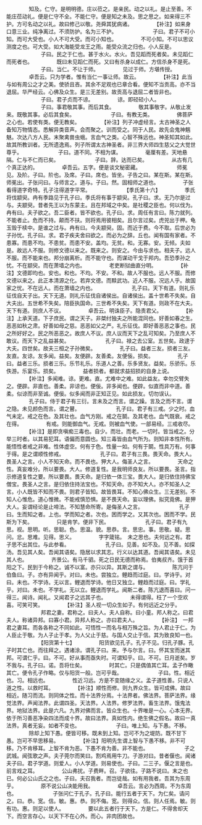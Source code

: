 <!-- { "loadSidebar": true } -->
　　
　　知及。仁守。是明明德。庄以莅之。是亲民。动之以礼。是止至善。不能庄莅动礼。便是仁守不全。不能仁守。便是知之未及。思之思之。如来得三不护。方可名动之以礼。故曰修己以敬。尧舜其犹病诸。
　　
　　【补注】如来身口意三业。纯净离过。不须防护。名为三不护。
　　
　　
　　子曰。君子不可小知。而可大受也。小人不可大受。而可小知也。
　　
　　不可小知。不可以思议测度之也。可大受。如大海能受龙王之雨。能受众流之归也。小人反是。
　　
　　
　　子曰。民之于仁也。甚于水火。水火。吾见蹈而死者矣。未见蹈仁而死者也。
　　
　　既曰未见蹈仁而死。又曰有杀身以成仁。方信杀身不是死。
　　
　　
　　子曰。当仁。不让于师。
　　
　　见过于师。方堪传授。
　　
　　卓吾云。只为学者。惟有当仁一事让师。故云。
　　
　　【补注】此当与如有周公之才之美。使骄且吝。其余不足观也已章合看。便知不当贡高。亦不当退屈。华严经云。心佛及众生。是三无差别。故贡高与退屈二者皆非也。
　　
　　
　　子曰。君子贞而不谅。
　　
　　谅。即硁硁小人。
　　
　　
　　子曰。事君敬其事。而后其食。
　　
　　敬其事敬字。从敬止发来。既敬其事。必后其食矣。
　　
　　
　　子曰。有教无类。
　　
　　佛菩萨之心也。若使有类。便无教矣。
　　
　　【补注】列子冲虚经言。太古神圣之人备知万物情态。悉解异类音声。会而聚之。训而受之。同于人民。故先会鬼神魑魅。次达八方人民。末聚禽兽虫蛾。言血气之类。心智不殊远也。神圣知其如此。故其所教训者。无所遗逸焉。列子所谓太古神圣者。非三界大师四生慈父之大觉世尊乎。
　　
　　
　　子曰。道不同。不相为谋。
　　
　　毫厘有差。天地悬隔。仁与不仁而已矣。
　　
　　
　　子曰。辞。达而已矣。
　　
　　从古有几个真正达的。
　　
　　卓吾云。五字。便是谈文秘密藏。
　　
　　
　　师冕见。及阶。子曰。阶也。及席。子曰。席也。皆坐。子告之曰。某在斯。某在斯。师冕出。子张问曰。与师言之。道与。子曰。然。固相师之道也。
　　
　　子张看得道字奇特。孔子注得道字平常。
　　
　　
　　【季氏第十六】
　　
　　季氏将伐颛臾。冉有季路见于孔子曰。季氏将有事于颛臾。孔子曰。求。无乃尔是过与。夫颛臾。昔者先王以为东蒙主。且在邦域之中矣。是社稷之臣也。何以伐为。冉有曰。夫子欲之。吾二臣者。皆不欲也。孔子曰。求。周任有言曰。陈力就列。不能者止。危而不持。颠而不扶。则将焉用彼相矣。且尔言过矣。虎兕出于柙。龟玉毁于椟中。是谁之过与。冉有曰。今夫颛臾。固。而近于费。今不取。后世必为子孙忧。孔子曰。求。君子疾夫舍曰欲之。而必为之辞。丘也。闻有国有家者。不患寡。而患不均。不患贫。而患不安。盖均。无贫。和。无寡。安。无倾。夫如是。故远人不服。则修文德以来之。既来之。则安之。今由与求也。相夫子。远人不服。而不能来也。邦分崩离析。而不能守也。而谋动干戈于邦内。吾恐季孙之忧。不在颛臾。而在萧墙之内也。
　　
　　老吏断狱曲直分明。
　　
　　【补注】文德即均也。安也。和也。不均。不安。不和。故人不服也。远人不服。而修文德以来之。此正本清源之化。若弃文德。而黩武功。近人不服。况远人乎。故国家之忧。不在远人。而在萧墙之内也。
　　
　　
　　孔子曰。天下有道。则礼乐征伐自天子出。天下无道。则礼乐征伐自诸侯出。自诸侯出。盖十世希不失矣。自大夫出。五世希不失矣。陪臣执国命。三世希不失矣。天下有道。则政不在大夫。天下有道。则庶人不议。
　　
　　卓吾云。明诛臣子。隐责君父。
　　
　　【补注】上承天道。下子庶民。谓之天子。非桀纣独夫之所能混同也。好善如春之生。恶恶如秋之肃。好善如母之慈。恶恶如父之严。礼乐征伐。即好善恶恶之事也。民之所好好之。民之所恶恶之。故庶人不议。庶人议而天下之乱可知矣。乃至庶人不敢议。而天下之乱益甚矣。
　　
　　
　　孔子曰。禄之去公室。五世矣。政逮于大夫。四世矣。故夫三桓之子孙微矣。
　　
　　孔子曰。益者三友。损者三友。友直。友谅。友多闻。益矣。友便辟。友善柔。友便佞。损矣。
　　
　　孔子曰。益者三乐。损者三乐。乐节礼乐。乐道人之善。乐多贤友。益矣。乐骄乐。乐佚游。乐宴乐。损矣。
　　
　　益者损者。都就求益招损的自身上说。
　　
　　【补注】多闻难。谅。更难。直。尤难中之难。如此益友。幸勿交臂失之。便辟。非直也。善柔。非谅也。便佞。非多闻也。便辟。似直而非中道。善柔。似谅而非至诚。便佞。似多闻而非正知正见。如此损友。切勿误认。
　　
　　孔子曰。侍于君子有三衍。言未及之而言。谓之躁。言及之而不言。谓之隐。未见颜色而言。谓之瞽。
　　
　　
　　孔子曰。君子有三戒。少之时。血气未定。戒之在色。及其壮也。血气方刚。戒之在鬬。及其老也。血气既衰。戒之在得。
　　
　　有戒。则能御血气。无戒。则被血气使。一部易经。三戒收尽。
　　
　　【补注】是即贪嗔痴三毒也。自少。而壮。而老。一切时。皆当戒之。分举三时者。以其易犯耳。语偏而意圆也。知三毒皆由血气所为。则知非本性所有。能悟性者戒之非难。性体虚空。何有于色。性量一如。何有于鬬。性具万有。何事于得。是之谓顺性修戒。
　　
　　
　　孔子曰。君子有三畏。畏天命。畏大人。畏圣人之言。小人不知天命。而不畏也。狎大人。侮圣人之言。
　　
　　天命之性。真妄难分。所以要畏。大人。修道复性。是我明师良友。所以要畏。圣言。指示修道复性之要。所以要畏。畏天命。是归依一体三宝。畏大人。是归依住持佛宝僧宝。畏圣人之言。是归依住持法宝也。不知天命。亦不知大人。亦不知圣人之言。小人既皆不知而不畏。则君子皆知。故皆畏耳。不知心佛众生。三无差别。不知人心惟危。道心惟微。不能戒慎恐惧。是不畏天命。妄以理佛。拟究竟佛。是狎大人。妄谓经论是止啼法。不知慧命所寄。是侮圣人之言。
　　
　　
　　孔子曰。生而知之者。上也。学而知之者。次也。困而学之。又其次也。困而不学。民斯为下矣。
　　
　　只是肯学。便非下民。
　　
　　
　　孔子曰。君子有九思。视。思明。听。思聪。色。思温。貌。思恭。言。思忠。事。思敬。疑。思问。忿。思难。见得。思义。
　　
　　字字箴铭。　未之思也。夫何远之有。君子思不出其位。与此参看。
　　
　　
　　孔子曰。见善。如不及。见不善。如探汤。吾见其人矣。吾闻其语矣。隐居以求其志。行义以达其道。吾闻其语矣。未见其人也。
　　
　　齐景公。有马千驷。死之日民无德而称焉。伯夷叔齐。饿于首阳之下。民到于今称之。诚不以富。亦只以异。其斯之谓与。
　　
　　陈亢问于伯鱼曰。子。亦有异闻乎。对曰。未也。尝独立。鲤趋而过庭。曰。学诗乎。对曰。未也。不学诗。无以言。鲤退而学诗。他日又独立。鲤趋而过庭。曰。学礼乎。对曰。未也。不学礼。无以立。鲤退而学礼。闻斯二者。陈亢退而喜曰。问一得三。闻诗。闻礼。又闻君子之远其子也。
　　
　　未得谓得。枉了一个空欢喜。可笑可笑。
　　
　　【补注】圣人视一切众生如子。有何远近之分乎。
　　
　　
　　邦君之妻。君称之。曰夫人。夫人自称。曰小童。邦人称之。曰君夫人。称诸异邦。曰寡小君。异邦人称之。亦曰君夫人。
　　
　　【补注】　一邦君之妻耳。而各各称之不同如此。可悟性一而名与相万殊之旨。为人君止于仁。为人臣止于敬。为人子止于孝。为人父止于慈。与国人交止于信。其为致良知一也。
　　
　　
　　【阳货第十七】
　　
　　阳货欲见孔子。孔子不见。归孔子豚。孔子时其亡也。而往拜之。遇诸涂。谓孔子曰。来。予与尔言。曰。怀其宝而迷其邦。可谓仁乎。曰。不可。好从事而亟失时。可谓知乎。曰。不可。日月逝矣。岁不我与。孔子曰。诺。吾将仕矣。
　　
　　时其亡。只是偶值其亡耳。孟子作瞰其亡。便令孔子作略。仅与阳货一般。岂可乎哉。
　　
　　
　　子曰。性。相近也。习。相远也。
　　
　　性近习远。方是不变随缘之义。孟子道性善。只说人道之性。以救时耳。
　　
　　【补注】顺性而修。则九界众生。皆可成佛。故曰相近。随习而流。则同体之性。而十法界分焉。十法界者。佛法界。菩萨法界。缘觉法界。声闻法界。此谓四圣。天法界。人法界。修罗法界。畜生法界。饿鬼法界。地狱法界。此是六凡。九界对佛而言。皆众生也。十界唯是一心。心本无界。依于所习善恶净染四法而成十界。故曰法界。真如性内。绝生佛之假名。故曰一真法界。真者无妄。如者不变也。
　　
　　
　　子曰。唯上知。与下愚。不移。
　　
　　除却上知下愚。便皆可移。既未到上知。岂可不为之堤防。既不甘下愚。岂可不早思移易。
　　
　　【补注】阳明先生谓上智与下愚不移。非不可移。乃不肯移耳。上智不肯为恶。下愚不肯为善。非不能也。
　　
　　
　　子之武城。闻弦歌之声。夫子莞尔而笑曰。割鸡焉用牛刀。子游对曰。昔者偃也。闻诸夫子曰。君子学道。则爱人。小人学道。则易使也。子曰。二三子。偃之言是也。前言戏之耳。
　　
　　公山弗扰。子费畔。召。子欲往。子路不说曰。末之也已。何必公山氏之之也。子曰。夫召我者。而岂徒哉。如有用我者。吾其为东周乎。
　　
　　原不说公山决能用我。
　　
　　卓吾云。言必为西周。不为东周也。
　　
　　
　　子张问仁于孔子。孔子曰。能行五者于天下。为仁矣。请问之。曰。恭。宽。信。敏。惠。恭。则不侮。宽。则得众。信。则人任焉。敏。则有功。惠。则足以使人。
　　
　　要以此五者行于天下。方是仁。不得舍却天下。而空言存心。以天下不在心外。而心。非肉团故也。
　　
　　
